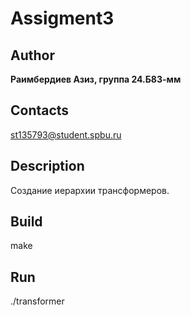 # Assigment3
## Author
**Раимбердиев Азиз, группа 24.Б83-мм**
## Contacts
st135793@student.spbu.ru
## Description
Создание иерархии трансформеров.
## Build
make
## Run
./transformer